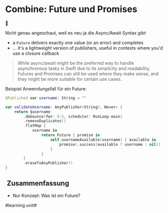 # Combine: Future und Promises
🔀

Nicht genau angeschaut, weil es neu ja die Async/Await Syntax gibt

- a `Future` delivers exactly one value (or an error) and completes
- ... it's a lightweight version of publishers, useful in contexts where you'd use a closure callback

> While async/await might be the preferred way to handle asynchronous tasks in Swift due to its simplicity and readability, Futures and Promises can still be used where they make sense, and they might be more suitable for certain use cases.


Beispiel Anwendungsfall für ein Future:

```swift
@Published var username: String = ""

var validateUsername: AnyPublisher<String?, Never> {
	return $username
		.debounce(for: 0.5, scheduler: RunLoop.main)
		.removeDuplicates()
		.flatMap {
			username in
				return Future { promise in
					self.usernameAvailable(username) { available in
						promise(.success(available ? username : nil))
					}
				}
		}
		.eraseToAnyPublisher()
}
```

##  Zusammenfassung
- Nur Konzept: Was ist ein Future?

#learning unit#